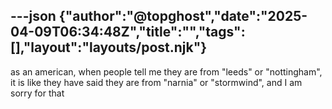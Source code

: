 ---json
{"author":"@topghost","date":"2025-04-09T06:34:48Z","title":"","tags":[],"layout":"layouts/post.njk"}
---
as an american, when people tell me they are from &#x22;leeds&#x22; or &#x22;nottingham&#x22;, it is like they have said they are from &#x22;narnia&#x22; or &#x22;stormwind&#x22;, and I am sorry for that
